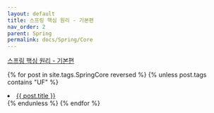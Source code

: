 ```yaml
---
layout: default
title: 스프링 핵심 원리 - 기본편
nav_order: 2
parent: Spring
permalink: docs/Spring/Core
---
```

[스프링 핵심 원리 - 기본편](https://www.inflearn.com/course/%EC%8A%A4%ED%94%84%EB%A7%81-%ED%95%B5%EC%8B%AC-%EC%9B%90%EB%A6%AC-%EA%B8%B0%EB%B3%B8%ED%8E%B8/dashboard)

{% for post in site.tags.SpringCore reversed %}
{% unless post.tags contains "UF" %}
<li><a href="{{ post.url }}">{{ post.title }}</a></li>
{% endunless %}
{% endfor %}